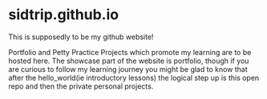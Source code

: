# sidtrip.github.io
This is supposedly to be my github website!

Portfolio and Petty Practice Projects which promote my learning are to be hosted here.
The showcase part of the website is portfolio, though if you are curious to follow my learning journey 
you might be glad to know that after the hello_world(ie introductory lessons) the logical step up is 
this open repo and then the private personal projects.

